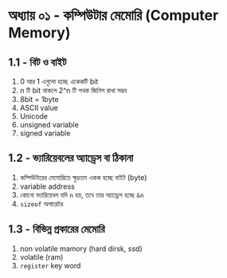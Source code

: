 # অধ্যায় ০১ - কম্পিউটার মেমোরি (Computer Memory)

## 1.1 - বিট ও বাইট
1. 0 আর 1 এগুলো হচ্ছে একেকটি bit
2. n টি bit থাকলে 2^n টি পথক জিনিস রাখা সম্ভব
3. 8bit = 1byte
4. ASCII value
5. Unicode
6. unsigned variable
7. signed variable

## 1.2 - ভ্যারিয়েবলের অ্যাড্রেস বা ঠিকানা
1. কম্পিউটারের মেমোরিতে ক্ষুদ্রতম একক হচ্ছে বাইট (byte)
2. variable address
3. কোনো ভ্যারিয়েবল যদি `n` হয়, তবে তার অ্যাড্রেস হচ্ছে `&n`
4. `sizeof` অপারেটর

## 1.3 - বিভিন্ন প্রকারের মেমোরি
1. non volatile mamory (hard dirsk, ssd)
2. volatile (ram)
3. `register` key word
